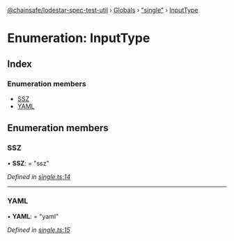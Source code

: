 [@chainsafe/lodestar-spec-test-util](../README.md) › [Globals](../globals.md) › ["single"](../modules/_single_.md) › [InputType](_single_.inputtype.md)

# Enumeration: InputType

## Index

### Enumeration members

* [SSZ](_single_.inputtype.md#ssz)
* [YAML](_single_.inputtype.md#yaml)

## Enumeration members

###  SSZ

• **SSZ**: = "ssz"

*Defined in [single.ts:14](https://github.com/ChainSafe/lodestar/blob/e079784d1/packages/lodestar-spec-test-util/src/single.ts#L14)*

___

###  YAML

• **YAML**: = "yaml"

*Defined in [single.ts:15](https://github.com/ChainSafe/lodestar/blob/e079784d1/packages/lodestar-spec-test-util/src/single.ts#L15)*
